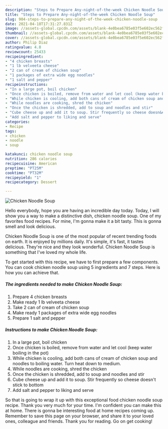 ```yaml
---
description: "Steps to Prepare Any-night-of-the-week Chicken Noodle Soup"
title: "Steps to Prepare Any-night-of-the-week Chicken Noodle Soup"
slug: 904-steps-to-prepare-any-night-of-the-week-chicken-noodle-soup
date: 2021-04-18T17:31:27.831Z
image: //assets-global.cpcdn.com/assets/blank-4e0bea6785e03f5e602ec562f230caae08da540cada707380b4fe1bbebba43da.png
thumbnail: //assets-global.cpcdn.com/assets/blank-4e0bea6785e03f5e602ec562f230caae08da540cada707380b4fe1bbebba43da.png
cover: //assets-global.cpcdn.com/assets/blank-4e0bea6785e03f5e602ec562f230caae08da540cada707380b4fe1bbebba43da.png
author: Philip Diaz
ratingvalue: 4.8
reviewcount: 25433
recipeingredient:
- "4 chicken breasts"
- "1 lb velveeta cheese"
- "2 can of cream of chicken soup"
- "1 packages of extra wide egg noodles"
- "1 salt and pepper"
recipeinstructions:
- "In a large pot, boil chicken"
- "Once chicken is boiled, remove from water and let cool (keep water boiling in the pot)"
- "While chicken is cooling, add both cans of cream of chicken soup and noodles to boiling water. Turn heat down to medium."
- "While noodles are cooking, shred the chicken"
- "Once the chicken is shredded, add to soup and noodles and stir"
- "Cube cheese up and add it to soup. Stir frequently so cheese doesn&#39;t stick to bottom"
- "Add salt and pepper to liking and serve"
categories:
- Recipe
tags:
- chicken
- noodle
- soup

katakunci: chicken noodle soup 
nutrition: 286 calories
recipecuisine: American
preptime: "PT25M"
cooktime: "PT32M"
recipeyield: "1"
recipecategory: Dessert

---
```



![Chicken Noodle Soup](//assets-global.cpcdn.com/assets/blank-4e0bea6785e03f5e602ec562f230caae08da540cada707380b4fe1bbebba43da.png)

Hello everybody, hope you are having an incredible day today. Today, I will show you a way to make a distinctive dish, chicken noodle soup. One of my favorites food recipes. For mine, I'm gonna make it a bit tasty. This is gonna smell and look delicious.

Chicken Noodle Soup is one of the most popular of recent trending foods on earth. It is enjoyed by millions daily. It's simple, it's fast, it tastes delicious. They're nice and they look wonderful. Chicken Noodle Soup is something that I've loved my whole life.




To get started with this recipe, we have to first prepare a few components. You can cook chicken noodle soup using 5 ingredients and 7 steps. Here is how you can achieve that.

<!--inarticleads1-->

##### The ingredients needed to make Chicken Noodle Soup:

1. Prepare 4 chicken breasts
1. Make ready 1 lb velveeta cheese
1. Take 2 can of cream of chicken soup
1. Make ready 1 packages of extra wide egg noodles
1. Prepare 1 salt and pepper




<!--inarticleads2-->

##### Instructions to make Chicken Noodle Soup:

1. In a large pot, boil chicken
1. Once chicken is boiled, remove from water and let cool (keep water boiling in the pot)
1. While chicken is cooling, add both cans of cream of chicken soup and noodles to boiling water. Turn heat down to medium.
1. While noodles are cooking, shred the chicken
1. Once the chicken is shredded, add to soup and noodles and stir
1. Cube cheese up and add it to soup. Stir frequently so cheese doesn&#39;t stick to bottom
1. Add salt and pepper to liking and serve




So that is going to wrap it up with this exceptional food chicken noodle soup recipe. Thank you very much for your time. I'm confident you can make this at home. There is gonna be interesting food at home recipes coming up. Remember to save this page on your browser, and share it to your loved ones, colleague and friends. Thank you for reading. Go on get cooking!
